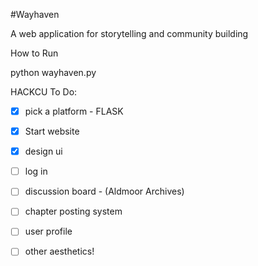 #Wayhaven

A web application for storytelling and community building

How to Run

python wayhaven.py


HACKCU To Do:

- [x] pick a platform - FLASK

- [x] Start website

- [x] design ui

- [ ] log in

- [ ] discussion board - (Aldmoor Archives)

- [ ] chapter posting system

- [ ] user profile

- [ ] other aesthetics!



